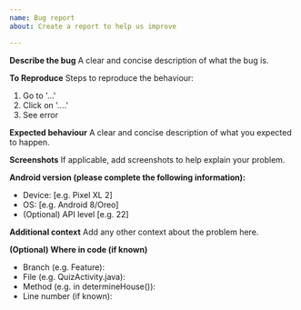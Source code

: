 ```yaml
---
name: Bug report
about: Create a report to help us improve

---
```


**Describe the bug**
A clear and concise description of what the bug is.

**To Reproduce**
Steps to reproduce the behaviour:
1. Go to '...'
2. Click on '....'
3. See error

**Expected behaviour**
A clear and concise description of what you expected to happen.

**Screenshots**
If applicable, add screenshots to help explain your problem.

**Android version (please complete the following information):**
 - Device: [e.g. Pixel XL 2]
 - OS: [e.g. Android 8/Oreo]
 - (Optional) API level [e.g. 22]

**Additional context**
Add any other context about the problem here.

**(Optional) Where in code (if known)**
- Branch (e.g. Feature):
- File (e.g. QuizActivity.java):
- Method (e.g. in determineHouse()):
- Line number (if known):
